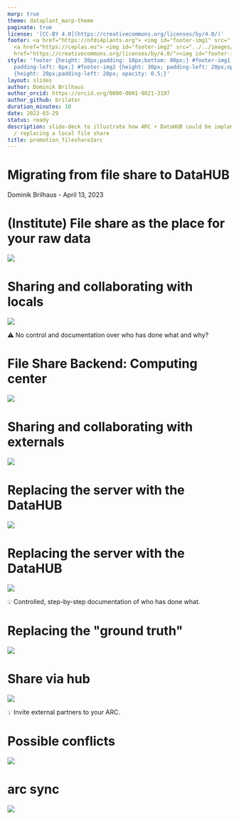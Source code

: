 ```yaml
---
marp: true
theme: dataplant_marp-theme
paginate: true
license: '[CC-BY 4.0](https://creativecommons.org/licenses/by/4.0/)'
footer: <a href="https://nfdi4plants.org"> <img id="footer-img1" src="../../images/_logos/DataPLANT/DataPLANT_logo_square_bg_transparent.svg"></a>
  <a href="https://ceplas.eu"> <img id="footer-img2" src="../../images/_logos/CEPLAS/CEPLAS_Icon.jpeg"></a><a
  href="https://creativecommons.org/licenses/by/4.0/"><img id="footer-img3" src="../../images/_logos/CreativeCommons/by.svg"></a>
style: 'footer {height: 30px;padding: 10px;bottom: 00px;} #footer-img1 {height: 30px;
  padding-left: 0px;} #footer-img2 {height: 30px; padding-left: 20px;opacity: 0.5;}  #footer-img3
  {height: 20px;padding-left: 20px; opacity: 0.5;}'
layout: slides
author: Dominik Brilhaus
author_orcid: https://orcid.org/0000-0001-9021-3197
author_github: brilator
duration_minutes: 10
date: 2023-03-29
status: ready
description: slide-deck to illustrate how ARC + DataHUB could be implemented parallel
  / replacing a local file share
title: promotion_fileshare2arc
---
```


# Migrating from file share to DataHUB

Dominik Brilhaus - April 13, 2023

<!-- 
# Setup new project

![](./images/./DataExchange-StatusQuo-001-setupProject.drawio.svg) -->

# (Institute) File share as the place for your raw data

![](./images/DataExchange-StatusQuo-002-measure.drawio.svg)

# Sharing and collaborating with locals

![](./images/DataExchange-StatusQuo-003-analyze.drawio.svg)

:warning: No control and documentation over who has done what and why?

# File Share Backend: Computing center

![](./images/DataExchange-StatusQuo-004-backend.drawio.svg)

# Sharing and collaborating with externals

![](./images/DataExchange-StatusQuo-005-Share.drawio.svg)

# Replacing the server with the DataHUB

![](./images/DataExchange-viaHub-001-ARC.drawio.svg)

# Replacing the server with the DataHUB

![](./images/DataExchange-viaHub-001-ARC-sync.drawio.svg)

:bulb: Controlled, step-by-step documentation of who has done what.

# Replacing the "ground truth"

![](./images/DataExchange-viaHub-002-backend.drawio.svg)

# Share via hub

![](./images/DataExchange-viaHub-003-Share.drawio.svg)

:bulb: Invite external partners to your ARC. 

# Possible conflicts

![](./images/DataExchange-viaHub-004-mergeConflicts.drawio.svg)

# arc sync

![](./images/DataExchange-viaHub-005-config.drawio.svg)
